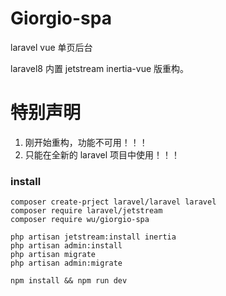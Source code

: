 # Giorgio-spa

laravel vue 单页后台

laravel8 内置 jetstream inertia-vue 版重构。

# 特别声明

1. 刚开始重构，功能不可用！！！
2. 只能在全新的 laravel 项目中使用！！！

### install

```shell
composer create-prject laravel/laravel laravel
composer require laravel/jetstream
composer require wu/giorgio-spa

php artisan jetstream:install inertia
php artisan admin:install
php artisan migrate
php artisan admin:migrate

npm install && npm run dev
```
